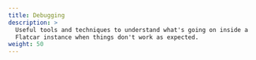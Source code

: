 ```yaml
---
title: Debugging
description: >
  Useful tools and techniques to understand what's going on inside a
  Flatcar instance when things don't work as expected.
weight: 50
---
```


